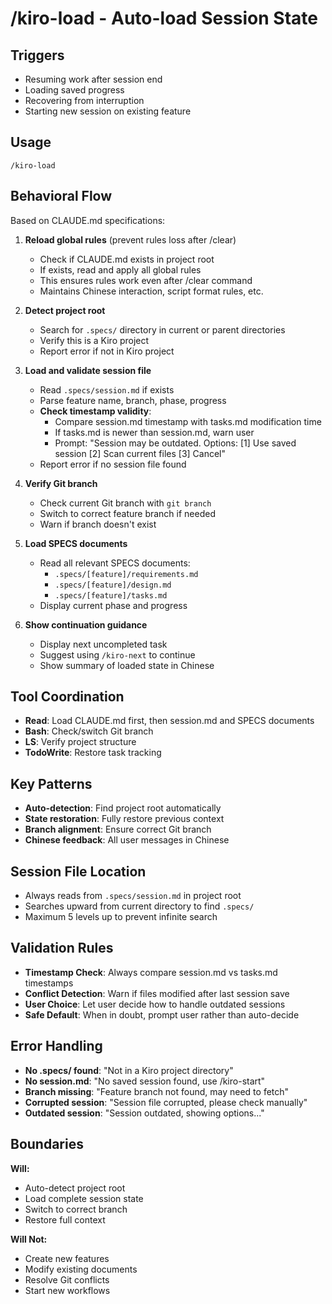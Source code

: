 # /kiro-load - Auto-load Session State

## Triggers
- Resuming work after session end
- Loading saved progress
- Recovering from interruption
- Starting new session on existing feature

## Usage
```
/kiro-load
```

## Behavioral Flow
Based on CLAUDE.md specifications:
1. **Reload global rules** (prevent rules loss after /clear)
   - Check if CLAUDE.md exists in project root
   - If exists, read and apply all global rules
   - This ensures rules work even after /clear command
   - Maintains Chinese interaction, script format rules, etc.

2. **Detect project root**
   - Search for `.specs/` directory in current or parent directories
   - Verify this is a Kiro project
   - Report error if not in Kiro project

3. **Load and validate session file**
   - Read `.specs/session.md` if exists
   - Parse feature name, branch, phase, progress
   - **Check timestamp validity**:
     - Compare session.md timestamp with tasks.md modification time
     - If tasks.md is newer than session.md, warn user
     - Prompt: "Session may be outdated. Options: [1] Use saved session [2] Scan current files [3] Cancel"
   - Report error if no session file found

4. **Verify Git branch**
   - Check current Git branch with `git branch`
   - Switch to correct feature branch if needed
   - Warn if branch doesn't exist

5. **Load SPECS documents**
   - Read all relevant SPECS documents:
     - `.specs/[feature]/requirements.md`
     - `.specs/[feature]/design.md`
     - `.specs/[feature]/tasks.md`
   - Display current phase and progress

6. **Show continuation guidance**
   - Display next uncompleted task
   - Suggest using `/kiro-next` to continue
   - Show summary of loaded state in Chinese

## Tool Coordination
- **Read**: Load CLAUDE.md first, then session.md and SPECS documents
- **Bash**: Check/switch Git branch
- **LS**: Verify project structure
- **TodoWrite**: Restore task tracking

## Key Patterns
- **Auto-detection**: Find project root automatically
- **State restoration**: Fully restore previous context
- **Branch alignment**: Ensure correct Git branch
- **Chinese feedback**: All user messages in Chinese

## Session File Location
- Always reads from `.specs/session.md` in project root
- Searches upward from current directory to find `.specs/`
- Maximum 5 levels up to prevent infinite search

## Validation Rules
- **Timestamp Check**: Always compare session.md vs tasks.md timestamps
- **Conflict Detection**: Warn if files modified after last session save
- **User Choice**: Let user decide how to handle outdated sessions
- **Safe Default**: When in doubt, prompt user rather than auto-decide

## Error Handling
- **No .specs/ found**: "Not in a Kiro project directory"
- **No session.md**: "No saved session found, use /kiro-start"
- **Branch missing**: "Feature branch not found, may need to fetch"
- **Corrupted session**: "Session file corrupted, please check manually"
- **Outdated session**: "Session outdated, showing options..."

## Boundaries

**Will:**
- Auto-detect project root
- Load complete session state
- Switch to correct branch
- Restore full context

**Will Not:**
- Create new features
- Modify existing documents
- Resolve Git conflicts
- Start new workflows